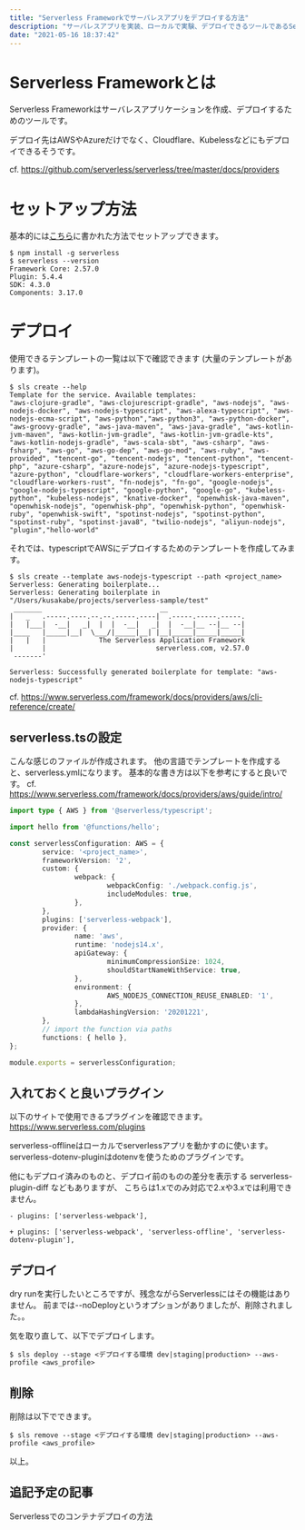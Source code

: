```yaml
---
title: "Serverless Frameworkでサーバレスアプリをデプロイする方法"
description: "サーバレスアプリを実装、ローカルで実験、デプロイできるツールであるServerless Frameworkの使い方を紹介します。"
date: "2021-05-16 18:37:42"
---
```


# Serverless Frameworkとは
Serverless Frameworkはサーバレスアプリケーションを作成、デプロイするためのツールです。

デプロイ先はAWSやAzureだけでなく、Cloudflare、Kubelessなどにもデプロイできるそうです。

cf. https://github.com/serverless/serverless/tree/master/docs/providers

# セットアップ方法
基本的には[こちら](https://www.serverless.com/framework/docs/providers/aws/guide/installation/)に書かれた方法でセットアップできます。

```shell
$ npm install -g serverless
$ serverless --version
Framework Core: 2.57.0
Plugin: 5.4.4
SDK: 4.3.0
Components: 3.17.0
```

# デプロイ
使用できるテンプレートの一覧は以下で確認できます (大量のテンプレートがあります)。

```shell
$ sls create --help
Template for the service. Available templates:
"aws-clojure-gradle", "aws-clojurescript-gradle", "aws-nodejs", "aws-nodejs-docker", "aws-nodejs-typescript", "aws-alexa-typescript", "aws-nodejs-ecma-script", "aws-python","aws-python3", "aws-python-docker", "aws-groovy-gradle", "aws-java-maven", "aws-java-gradle", "aws-kotlin-jvm-maven", "aws-kotlin-jvm-gradle", "aws-kotlin-jvm-gradle-kts", "aws-kotlin-nodejs-gradle", "aws-scala-sbt", "aws-csharp", "aws-fsharp", "aws-go", "aws-go-dep", "aws-go-mod", "aws-ruby", "aws-provided", "tencent-go", "tencent-nodejs", "tencent-python", "tencent-php", "azure-csharp", "azure-nodejs", "azure-nodejs-typescript", "azure-python", "cloudflare-workers", "cloudflare-workers-enterprise", "cloudflare-workers-rust", "fn-nodejs", "fn-go", "google-nodejs", "google-nodejs-typescript", "google-python", "google-go", "kubeless-python", "kubeless-nodejs", "knative-docker", "openwhisk-java-maven", "openwhisk-nodejs", "openwhisk-php", "openwhisk-python", "openwhisk-ruby", "openwhisk-swift", "spotinst-nodejs", "spotinst-python", "spotinst-ruby", "spotinst-java8", "twilio-nodejs", "aliyun-nodejs", "plugin","hello-world"
```

それでは、typescriptでAWSにデプロイするためのテンプレートを作成してみます。

```shell
$ sls create --template aws-nodejs-typescript --path <project_name>
Serverless: Generating boilerplate...
Serverless: Generating boilerplate in "/Users/kusakabe/projects/serverless-sample/test"
 _______                             __
|   _   .-----.----.--.--.-----.----|  .-----.-----.-----.
|   |___|  -__|   _|  |  |  -__|   _|  |  -__|__ --|__ --|
|____   |_____|__|  \___/|_____|__| |__|_____|_____|_____|
|   |   |             The Serverless Application Framework
|       |                           serverless.com, v2.57.0
 -------'

Serverless: Successfully generated boilerplate for template: "aws-nodejs-typescript"
```

cf. https://www.serverless.com/framework/docs/providers/aws/cli-reference/create/

## serverless.tsの設定
こんな感じのファイルが作成されます。
他の言語でテンプレートを作成すると、serverless.ymlになります。
基本的な書き方は以下を参考にすると良いです。
cf. https://www.serverless.com/framework/docs/providers/aws/guide/intro/

```typescript
import type { AWS } from '@serverless/typescript';

import hello from '@functions/hello';

const serverlessConfiguration: AWS = {
		service: '<project_name>',
		frameworkVersion: '2',
		custom: {
				webpack: {
						webpackConfig: './webpack.config.js',
						includeModules: true,
				},
		},
		plugins: ['serverless-webpack'],
		provider: {
				name: 'aws',
				runtime: 'nodejs14.x',
				apiGateway: {
						minimumCompressionSize: 1024,
						shouldStartNameWithService: true,
				},
				environment: {
						AWS_NODEJS_CONNECTION_REUSE_ENABLED: '1',
				},
				lambdaHashingVersion: '20201221',
		},
		// import the function via paths
		functions: { hello },
};

module.exports = serverlessConfiguration;
```

## 入れておくと良いプラグイン
以下のサイトで使用できるプラグインを確認できます。
https://www.serverless.com/plugins

serverless-offlineはローカルでserverlessアプリを動かすのに使います。
serverless-dotenv-pluginはdotenvを使うためのプラグインです。

他にもデプロイ済みのものと、デプロイ前のものの差分を表示する serverless-plugin-diff などもありますが、 こちらは1.xでのみ対応で2.xや3.xでは利用できません。

```
- plugins: ['serverless-webpack'],

+ plugins: ['serverless-webpack', 'serverless-offline', 'serverless-dotenv-plugin'],
```

## デプロイ
dry runを実行したいところですが、残念ながらServerlessにはその機能はありません。
前までは--noDeployというオプションがありましたが、削除されました。。

気を取り直して、以下でデプロイします。

```shell
$ sls deploy --stage <デプロイする環境 dev|staging|production> --aws-profile <aws_profile>
```

## 削除
削除は以下でできます。

```shell
$ sls remove --stage <デプロイする環境 dev|staging|production> --aws-profile <aws_profile>
```

以上。

## 追記予定の記事
Serverlessでのコンテナデプロイの方法

